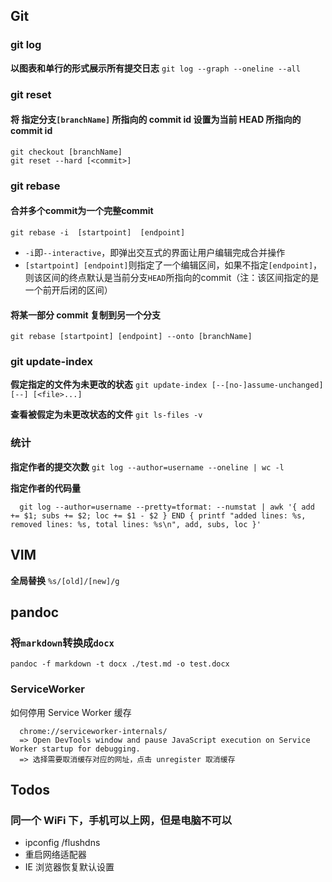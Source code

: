 ## Git

### git log
**以图表和单行的形式展示所有提交日志** `git log --graph --oneline --all`

### git reset
#### 将 指定分支`[branchName]` 所指向的 commit id 设置为当前 HEAD 所指向的 commit id
```
git checkout [branchName]
git reset --hard [<commit>]
```

### git rebase
#### 合并多个commit为一个完整commit
`git rebase -i  [startpoint]  [endpoint]`

- `-i`即`--interactive`，即弹出交互式的界面让用户编辑完成合并操作
- `[startpoint] [endpoint]`则指定了一个编辑区间，如果不指定`[endpoint]`，则该区间的终点默认是当前分支`HEAD`所指向的commit（注：该区间指定的是一个前开后闭的区间）

#### 将某一部分 commit 复制到另一个分支
`git rebase [startpoint] [endpoint] --onto [branchName]`

### git update-index
**假定指定的文件为未更改的状态** `git update-index [--[no-]assume-unchanged] [--] [<file>...]`

**查看被假定为未更改状态的文件** `git ls-files -v`

### 统计
**指定作者的提交次数** `git log --author=username --oneline | wc -l`

**指定作者的代码量**
```
  git log --author=username --pretty=tformat: --numstat | awk '{ add += $1; subs += $2; loc += $1 - $2 } END { printf "added lines: %s, removed lines: %s, total lines: %s\n", add, subs, loc }'
```

## VIM
**全局替换** `%s/[old]/[new]/g`

## pandoc
### 将`markdown`转换成`docx`
`pandoc -f markdown -t docx ./test.md -o test.docx`

### ServiceWorker
如何停用 Service Worker 缓存

```
  chrome://serviceworker-internals/
  => Open DevTools window and pause JavaScript execution on Service Worker startup for debugging.
  => 选择需要取消缓存对应的网址，点击 unregister 取消缓存
```

## Todos

### 同一个 WiFi 下，手机可以上网，但是电脑不可以
- ipconfig /flushdns
- 重启网络适配器
- IE 浏览器恢复默认设置
